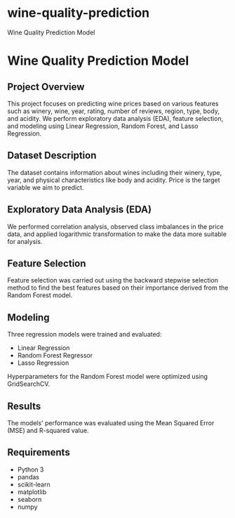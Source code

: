 # wine-quality-prediction
Wine Quality Prediction Model
# Wine Quality Prediction Model

## Project Overview
This project focuses on predicting wine prices based on various features such as winery, wine, year, rating, number of reviews, region, type, body, and acidity. We perform exploratory data analysis (EDA), feature selection, and modeling using Linear Regression, Random Forest, and Lasso Regression.

## Dataset Description
The dataset contains information about wines including their winery, type, year, and physical characteristics like body and acidity. Price is the target variable we aim to predict.

## Exploratory Data Analysis (EDA)
We performed correlation analysis, observed class imbalances in the price data, and applied logarithmic transformation to make the data more suitable for analysis.

## Feature Selection
Feature selection was carried out using the backward stepwise selection method to find the best features based on their importance derived from the Random Forest model.

## Modeling
Three regression models were trained and evaluated:
- Linear Regression
- Random Forest Regressor
- Lasso Regression

Hyperparameters for the Random Forest model were optimized using GridSearchCV.

## Results
The models' performance was evaluated using the Mean Squared Error (MSE) and R-squared value.

## Requirements
- Python 3
- pandas
- scikit-learn
- matplotlib
- seaborn
- numpy


